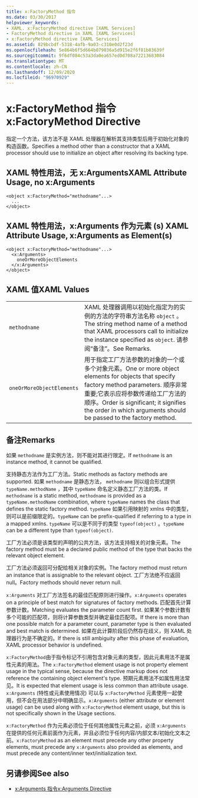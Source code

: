 ```yaml
---
title: x:FactoryMethod 指令
ms.date: 03/30/2017
helpviewer_keywords:
- XAML. x:FactoryMethod directive [XAML Services]
- FactoryMethod directive in XAML [XAML Services]
- x:FactoryMethod directive [XAML Services]
ms.assetid: 829bcbdf-5318-4afb-9a03-c310e0d2f23d
ms.openlocfilehash: 5e864b6f5d664b079036a5d915e2f6f81b83639f
ms.sourcegitcommit: 9f6df084c53a3da0ea657ed0d708a72213683084
ms.translationtype: MT
ms.contentlocale: zh-CN
ms.lasthandoff: 12/09/2020
ms.locfileid: "96970929"
---
```

# <a name="xfactorymethod-directive"></a><span data-ttu-id="c907a-102">x:FactoryMethod 指令</span><span class="sxs-lookup"><span data-stu-id="c907a-102">x:FactoryMethod Directive</span></span>
<span data-ttu-id="c907a-103">指定一个方法，该方法不是 XAML 处理器在解析其支持类型后用于初始化对象的构造函数。</span><span class="sxs-lookup"><span data-stu-id="c907a-103">Specifies a method other than a constructor that a XAML processor should use to initialize an object after resolving its backing type.</span></span>  
  
## <a name="xaml-attribute-usage-no-xarguments"></a><span data-ttu-id="c907a-104">XAML 特性用法，无 x:Arguments</span><span class="sxs-lookup"><span data-stu-id="c907a-104">XAML Attribute Usage, no x:Arguments</span></span>  
  
```xaml  
<object x:FactoryMethod="methodname"...>  
  ...  
</object>  
```  
  
## <a name="xaml-attribute-usage-xarguments-as-elements"></a><span data-ttu-id="c907a-105">XAML 特性用法，x:Arguments 作为元素 (s) </span><span class="sxs-lookup"><span data-stu-id="c907a-105">XAML Attribute Usage, x:Arguments as Element(s)</span></span>  
  
```xaml  
<object x:FactoryMethod="methodname"...>  
  <x:Arguments>  
    oneOrMoreObjectElements  
  </x:Arguments>  
</object>  
```  
  
## <a name="xaml-values"></a><span data-ttu-id="c907a-106">XAML 值</span><span class="sxs-lookup"><span data-stu-id="c907a-106">XAML Values</span></span>  
  
|||  
|-|-|  
|`methodname`|<span data-ttu-id="c907a-107">XAML 处理器调用以初始化指定为的实例的方法的字符串方法名称 `object` 。</span><span class="sxs-lookup"><span data-stu-id="c907a-107">The string method name of a method that XAML processors call to initialize the instance specified as `object`.</span></span> <span data-ttu-id="c907a-108">请参阅“备注”。</span><span class="sxs-lookup"><span data-stu-id="c907a-108">See Remarks.</span></span>|  
|`oneOrMoreObjectElements`|<span data-ttu-id="c907a-109">用于指定工厂方法参数的对象的一个或多个对象元素。</span><span class="sxs-lookup"><span data-stu-id="c907a-109">One or more object elements for objects that specify factory method parameters.</span></span> <span data-ttu-id="c907a-110">顺序非常重要;它表示应将参数传递给工厂方法的顺序。</span><span class="sxs-lookup"><span data-stu-id="c907a-110">Order is significant; it signifies the order in which arguments should be passed to the factory method.</span></span>|  
  
## <a name="remarks"></a><span data-ttu-id="c907a-111">备注</span><span class="sxs-lookup"><span data-stu-id="c907a-111">Remarks</span></span>  
 <span data-ttu-id="c907a-112">如果 `methodname` 是实例方法，则不能对其进行限定。</span><span class="sxs-lookup"><span data-stu-id="c907a-112">If `methodname` is an instance method, it cannot be qualified.</span></span>  
  
 <span data-ttu-id="c907a-113">支持静态方法作为工厂方法。</span><span class="sxs-lookup"><span data-stu-id="c907a-113">Static methods as factory methods are supported.</span></span> <span data-ttu-id="c907a-114">如果 `methodname` 是静态方法， `methodname` 则以组合形式提供 `typeName.methodName` ，其中 `typeName` 命名定义静态工厂方法的类。</span><span class="sxs-lookup"><span data-stu-id="c907a-114">If `methodname` is a static method, `methodname` is provided as a `typeName.methodName` combination, where `typeName` names the class that defines the static factory method.</span></span> <span data-ttu-id="c907a-115">`typeName` 如果引用映射的 xmlns 中的类型，则可以是前缀限定的。</span><span class="sxs-lookup"><span data-stu-id="c907a-115">`typeName` can be prefix-qualified if referring to a type in a mapped xmlns.</span></span> <span data-ttu-id="c907a-116">`typeName` 可以是不同于的类型 `typeof(object)` 。</span><span class="sxs-lookup"><span data-stu-id="c907a-116">`typeName` can be a different type than `typeof(object)`.</span></span>  
  
 <span data-ttu-id="c907a-117">工厂方法必须是该类型的声明的公共方法，该方法支持相关的对象元素。</span><span class="sxs-lookup"><span data-stu-id="c907a-117">The factory method must be a declared public method of the type that backs the relevant object element.</span></span>  
  
 <span data-ttu-id="c907a-118">工厂方法必须返回可分配给相关对象的实例。</span><span class="sxs-lookup"><span data-stu-id="c907a-118">The factory method must return an instance that is assignable to the relevant object.</span></span> <span data-ttu-id="c907a-119">工厂方法绝不应返回 null。</span><span class="sxs-lookup"><span data-stu-id="c907a-119">Factory methods should never return null.</span></span>  
  
 <span data-ttu-id="c907a-120">`x:Arguments` 对工厂方法签名的最佳匹配原则进行操作。</span><span class="sxs-lookup"><span data-stu-id="c907a-120">`x:Arguments` operates on a principle of best match for signatures of factory methods.</span></span> <span data-ttu-id="c907a-121">匹配首先计算参数计数。</span><span class="sxs-lookup"><span data-stu-id="c907a-121">Matching evaluates the parameter count first.</span></span> <span data-ttu-id="c907a-122">如果某个参数计数有多个可能的匹配项，则将计算参数类型并确定最佳匹配项。</span><span class="sxs-lookup"><span data-stu-id="c907a-122">If there is more than one possible match for a parameter count, parameter type is then evaluated and best match is determined.</span></span> <span data-ttu-id="c907a-123">如果在此计算阶段后仍然存在歧义，则 XAML 处理器行为是不确定的。</span><span class="sxs-lookup"><span data-stu-id="c907a-123">If there is still ambiguity after this phase of evaluation, XAML processor behavior is undefined.</span></span>  
  
 <span data-ttu-id="c907a-124">`x:FactoryMethod`由于指令标记不引用包含对象元素的类型，因此元素用法不是属性元素的用法。</span><span class="sxs-lookup"><span data-stu-id="c907a-124">The `x:FactoryMethod` element usage is not property element usage in the typical sense, because the directive markup does not reference the containing object element's type.</span></span> <span data-ttu-id="c907a-125">预期元素用法不如属性用法常见。</span><span class="sxs-lookup"><span data-stu-id="c907a-125">It is expected that element usage is less common than attribute usage.</span></span> <span data-ttu-id="c907a-126">`x:Arguments` (特性或元素使用情况) 可以与 `x:FactoryMethod` 元素使用一起使用，但不会在用法部分中明确显示。</span><span class="sxs-lookup"><span data-stu-id="c907a-126">`x:Arguments` (either attribute or element usage) can be used along with `x:FactoryMethod` element usage, but this is not specifically shown in the Usage sections.</span></span>  
  
 <span data-ttu-id="c907a-127">`x:FactoryMethod` 作为元素必须位于任何其他属性元素之前，必须 `x:Arguments` 在提供的任何元素前面作为元素，并且必须位于任何内容/内部文本/初始化文本之前。</span><span class="sxs-lookup"><span data-stu-id="c907a-127">`x:FactoryMethod` as an element must precede any other property elements, must precede any `x:Arguments` also provided as elements, and must precede any content/inner text/initialization text.</span></span>  
  
## <a name="see-also"></a><span data-ttu-id="c907a-128">另请参阅</span><span class="sxs-lookup"><span data-stu-id="c907a-128">See also</span></span>

- [<span data-ttu-id="c907a-129">x:Arguments 指令</span><span class="sxs-lookup"><span data-stu-id="c907a-129">x:Arguments Directive</span></span>](xarguments-directive.md)
